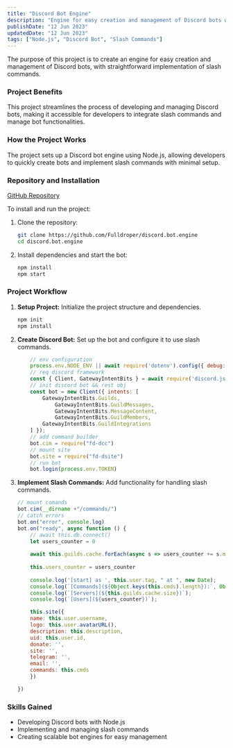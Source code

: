 ```yaml
---
title: "Discord Bot Engine"
description: "Engine for easy creation and management of Discord bots with simple slash command implementation"
publishDate: "12 Jun 2023"
updatedDate: "12 Jun 2023"
tags: ["Node.js", "Discord Bot", "Slash Commands"]
---
```

The purpose of this project is to create an engine for easy creation and management of Discord bots, with straightforward implementation of slash commands.

### Project Benefits
This project streamlines the process of developing and managing Discord bots, making it accessible for developers to integrate slash commands and manage bot functionalities.

### How the Project Works
The project sets up a Discord bot engine using Node.js, allowing developers to quickly create bots and implement slash commands with minimal setup.

### Repository and Installation
[GitHub Repository](https://github.com/Fulldroper/discord.bot.engine)

To install and run the project:

1. Clone the repository:
    ```bash
    git clone https://github.com/Fulldroper/discord.bot.engine
    cd discord.bot.engine
    ```

2. Install dependencies and start the bot:
    ```bash
    npm install
    npm start
    ```

### Project Workflow
1. **Setup Project:** Initialize the project structure and dependencies.
    ```bash
    npm init
    npm install
    ```

2. **Create Discord Bot:** Set up the bot and configure it to use slash commands.
    ```javascript
        // env configuration
        process.env.NODE_ENV || await require('dotenv').config({ debug: false })
        // req discord framework
        const { Client, GatewayIntentBits } = await require('discord.js');  
        // init discord bot && rest obj
        const bot = new Client({ intents: [
            GatewayIntentBits.Guilds,
                GatewayIntentBits.GuildMessages,
                GatewayIntentBits.MessageContent,
                GatewayIntentBits.GuildMembers,
            GatewayIntentBits.GuildIntegrations
        ] });
        // add command builder
        bot.cim = require("fd-dcc")
        // mount site
        bot.site = require("fd-dsite")
        // run bot
        bot.login(process.env.TOKEN)
    ```

3. **Implement Slash Commands:** Add functionality for handling slash commands.
    ```javascript
    // mount comands
    bot.cim(__dirname +"/commands/")
    // catch errors
    bot.on("error", console.log)
    bot.on("ready", async function () {
        // await this.db.connect()
        let users_counter = 0
        
        await this.guilds.cache.forEach(async s => users_counter += s.memberCount )
        
        this.users_counter = users_counter
        
        console.log('[start] as ', this.user.tag, " at ", new Date);
        console.log(`[Commands](${Object.keys(this.cmds).length}):`, Object.keys(this.cmds));
        console.log(`[Servers](${this.guilds.cache.size})`);
        console.log(`[Users](${users_counter})`);
    
        this.site({
        name: this.user.username,
        logo: this.user.avatarURL(),
        description: this.description,
        uid: this.user.id,
        donate: '',
        site: '',
        telegram: '',
        email: '',
        commands: this.cmds
        })
    
    })
    ```

### Skills Gained
- Developing Discord bots with Node.js
- Implementing and managing slash commands
- Creating scalable bot engines for easy management
